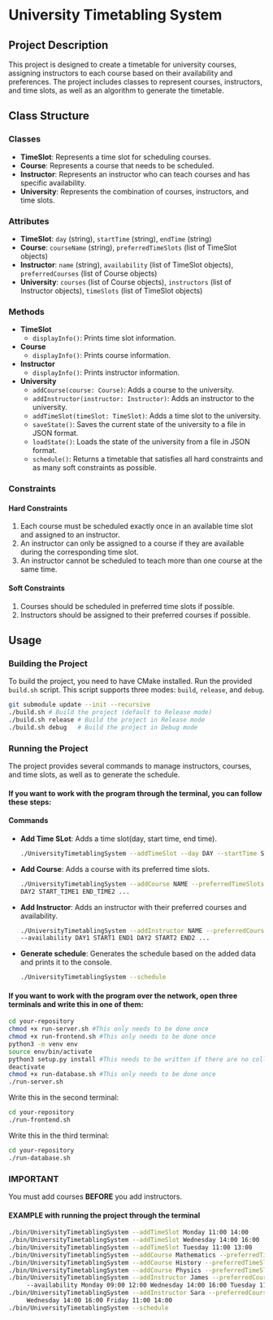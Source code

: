 # University Timetabling System

## Project Description

This project is designed to create a timetable for university courses, assigning instructors to each course based on their availability and preferences. The project includes classes to represent courses, instructors, and time slots, as well as an algorithm to generate the timetable.

## Class Structure

### Classes
- **TimeSlot**: Represents a time slot for scheduling courses.
- **Course**: Represents a course that needs to be scheduled.
- **Instructor**: Represents an instructor who can teach courses and has specific availability.
- **University**: Represents the combination of courses, instructors, and time slots.

### Attributes

- **TimeSlot**: `day` (string), `startTime` (string), `endTime` (string)
- **Course**: `courseName` (string), `preferredTimeSlots` (list of TimeSlot objects)
- **Instructor**: `name` (string), `availability` (list of TimeSlot objects), `preferredCourses` (list of Course objects)
- **University**: `courses` (list of Course objects), `instructors` (list of Instructor objects), `timeSlots` (list of TimeSlot objects)

### Methods

- **TimeSlot**
  - `displayInfo()`: Prints time slot information.
- **Course**
  - `displayInfo()`: Prints course information.
- **Instructor**
  - `displayInfo()`: Prints instructor information.
- **University**
  - `addCourse(course: Course)`: Adds a course to the university.
  - `addInstructor(instructor: Instructor)`: Adds an instructor to the university.
  - `addTimeSlot(timeSlot: TimeSlot)`: Adds a time slot to the university.
  - `saveState()`: Saves the current state of the university to a file in JSON format.
  - `loadState()`: Loads the state of the university from a file in JSON format.
  - `schedule()`: Returns a timetable that satisfies all hard constraints and as many soft constraints as possible.

### Constraints

#### Hard Constraints
1. Each course must be scheduled exactly once in an available time slot and assigned to an instructor.
2. An instructor can only be assigned to a course if they are available during the corresponding time slot.
3. An instructor cannot be scheduled to teach more than one course at the same time.

#### Soft Constraints
1. Courses should be scheduled in preferred time slots if possible.
2. Instructors should be assigned to their preferred courses if possible.

## Usage

### Building the Project

To build the project, you need to have CMake installed. Run the provided `build.sh` script. This script supports three modes: `build`, `release`, and `debug`.

```sh
git submodule update --init --recursive
./build.sh # Build the project (default to Release mode)
./build.sh release # Build the project in Release mode
./build.sh debug   # Build the project in Debug mode
```
### Running the Project
The project provides several commands to manage instructors, courses, and time slots, as well as to generate the schedule.


#### **If you want to work with the program through the terminal, you can follow these steps:**
#### Commands
- **Add Time SLot**: Adds a time slot(day, start time, end time).
  ```sh
  ./UniversityTimetablingSystem --addTimeSlot --day DAY --startTime START --endTime END
  ```
- **Add Course**: Adds a course with its preferred time slots.
  ```sh
  ./UniversityTimetablingSystem --addCourse NAME --preferredTimeSlots DAY1 START1 END1
  DAY2 START_TIME1 END_TIME2 ...
  ```
- **Add Instructor**: Adds an instructor with their preferred courses and availability.
  ```sh
  ./UniversityTimetablingSystem --addInstructor NAME --preferredCourses COURSE1 COURSE2 ... 
  --availability DAY1 START1 END1 DAY2 START2 END2 ...
  ```
- **Generate schedule**: Generates the schedule based on the added data and prints it to the console.
  ```sh
  ./UniversityTimetablingSystem --schedule
  ```

#### **If you want to work with the program over the network, open three terminals and write this in one of them:**
  ```sh
  cd your-repository
  chmod +x run-server.sh #This only needs to be done once
  chmod +x run-frontend.sh #This only needs to be done once
  python3 -m venv env
  source env/bin/activate
  python3 setup.py install #This needs to be written if there are no collections and they need to be created
  deactivate
  chmod +x run-database.sh #This only needs to be done once
  ./run-server.sh
  ```
Write this in the second terminal:
  ```sh
  cd your-repository
  ./run-frontend.sh
  ```
Write this in the third terminal:
  ```sh
  cd your-repository
  ./run-database.sh
  ```
### IMPORTANT
You must add courses **BEFORE** you add instructors.

#### EXAMPLE with running the project through the terminal
```sh
./bin/UniversityTimetablingSystem --addTimeSlot Monday 11:00 14:00
./bin/UniversityTimetablingSystem --addTimeSlot Wednesday 14:00 16:00
./bin/UniversityTimetablingSystem --addTimeSlot Tuesday 11:00 13:00
./bin/UniversityTimetablingSystem --addCourse Mathematics --preferredTimeSlots Tuesday 11:00 13:00
./bin/UniversityTimetablingSystem --addCourse History --preferredTimeSlots Monday 10:00 12:00 Wednesday 13:00 15:00
./bin/UniversityTimetablingSystem --addCourse Physics --preferredTimeSlots Wednesday 14:00 16:00 Monday 11:00 14:00
./bin/UniversityTimetablingSystem --addInstructor James --preferredCourses Mathematics Physics
     --availability Monday 09:00 12:00 Wednesday 14:00 16:00 Tuesday 11:00 13:00
./bin/UniversityTimetablingSystem --addInstructor Sara --preferredCourses History --availability Monday 10:00 12:00
     Wednesday 14:00 16:00 Friday 11:00 14:00
./bin/UniversityTimetablingSystem --schedule
```